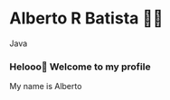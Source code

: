 

<!--
### Hi there 👋
**AlbertoRTO/AlbertoRTO** is a ✨ _special_ ✨ repository because its `README.md` (this file) appears on your GitHub profile.

Here are some ideas to get you started:

- 🔭 I’m currently working on ...
- 🌱 I’m currently learning ...
- 👯 I’m looking to collaborate on ...
- 🤔 I’m looking for help with ...
- 💬 Ask me about ...
- 📫 How to reach me: ...
- 😄 Pronouns: ...
- ⚡ Fun fact: ...
-->

# Alberto R Batista :man_technologist:
<text xmlns="http://www.w3.org/2000/svg" x="355" y="140" transform="scale(.1)" fill="#fff" textLength="250">Java</text>

### Helooo👋 Welcome to my profile

My name is Alberto

